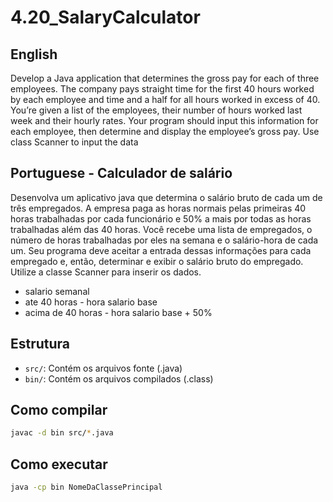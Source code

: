 # 4.20_SalaryCalculator

## English

Develop a Java application that determines the gross pay for each of three employees. The company pays straight time for the first 40 hours worked by each employee and time and a half for all hours worked in excess of 40. You’re given a list of the employees, their
number of hours worked last week and their hourly rates. Your program should input this information for each employee, then determine and display the employee’s gross pay. Use class Scanner to input the data

## Portuguese - Calculador de salário
Desenvolva um aplicativo java que determina o salário bruto de cada um de três empregados. A empresa paga as horas normais pelas primeiras 40 horas trabalhadas por cada funcionário e 50% a mais por todas as horas trabalhadas além das 40 horas. Você recebe uma lista de empregados, o número de horas trabalhadas por eles na semana e o salário-hora de cada um. Seu programa deve aceitar a entrada dessas informações para cada empregado e, então, determinar e exibir o salário bruto do empregado. Utilize a classe Scanner para inserir os dados.

 - salario semanal
 - ate 40 horas - hora salario base
 - acima de 40 horas - hora salario base + 50%



## Estrutura

- `src/`: Contém os arquivos fonte (.java)
- `bin/`: Contém os arquivos compilados (.class)

## Como compilar

```bash
javac -d bin src/*.java
```

## Como executar

```bash
java -cp bin NomeDaClassePrincipal
```
